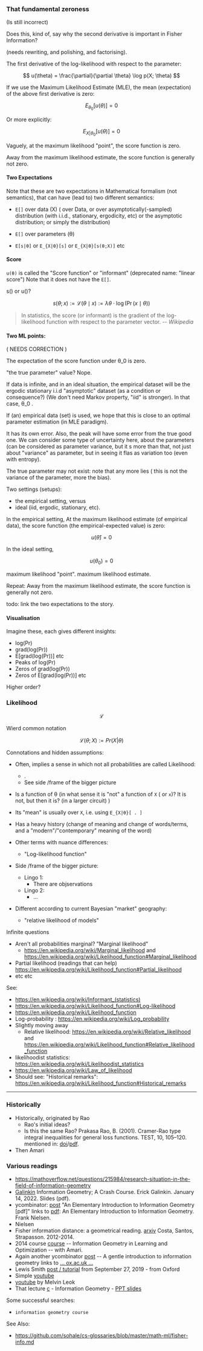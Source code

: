 

### That fundamental zeroness
(Is still incorrect)

Does this, kind of, say why the second derivative is important in Fisher Information?

(needs rewriting, and polishing, and factorising).

The first derivative of the log-likelihood with respect to the parameter:

$$
u(\theta) = \frac{\partial}{\partial \theta} \log p(X; \theta)
$$

If we use the Maximum Likelihood Estimate (MLE), the mean (expectation) of the above first derivative is zero:

$$
E_{\theta_0}[u(\theta)] = 0
$$

Or more explicitly:

$$
E_{X|\theta_0}[u(\theta)] = 0
$$

Vaguely, at the maximum likelihood "point", the score function is zero.

Away from the maximum likelihood estimate, the score function is generally not zero.

#### Two Expectations
Note that these are two expectations in Mathematical formalism (not semantics), that can have (lead to) two different semantics:
* `E[]` over data (X) ( over Data, or over asymptotically(-sampled) distribution (with i.i.d., stationary, ergodicity, etc) or the asymptotic distribution;  or simply the distribution)
* `E[]` over parameters (θ)

* `E[s|θ]` or  `E_{X|θ}[s]` or  `E_{X|θ}[s(θ;X)]` etc

#### Score
`u(θ)` is called the "Score function" or "informant" (deprecated name: "linear score")
Note that it does not have the `E[]`.

s() or u()?

$$
s(θ;x) := \mathcal{L}(\theta \mid x) := \lambda\theta\cdot \log(\Pr(x \mid \theta))
$$

> In statistics, the score (or informant) is the gradient of the log-likelihood function with respect to the parameter vector.  *-- Wikipedia*


#### Two ML points:
( NEEDS CORRECTION )

The expectation of the score function under θ_0 is zero.

"the true parameter" value? Nope.

If data is infinite, and in an ideal situation, the empirical dataset will be the ergodic stationary i.i.d "asymptotic" dataset (as a condition or consequence?) (We don't need Markov property, "iid" is stronger).
In that case, θ_0 .

If (an) empirical data (set) is used, we hope that this is close to an optimal parameter estimation (in MLE paradigm).

It has its own error. Also, the peak will have some error from the true good one. We can consider some type of uncertainty here, about the parameters (can be considered as parameter variance, but it s more than that, not just about "variance" as parameter, but in seeing it flas as variation too (even with entropy).

The true parameter may not exist: note that any more lies ( this is not the variance of the parameter, more the bias).

Two settings (setups):
* the empirical setting, versus
* ideal (iid, ergodic, stationary, etc).

In the empirical setting,
At the maximum likelihood estimate (of empirical data), the score function (the empirical-expected value) is zero:

$$
u(\hat{\theta}) = 0
$$

In the ideal setting,

$$
u(\theta_0) = 0
$$

maximum likelihood "point".
maximum likelihood estimate.

Repeat:
Away from the maximum likelihood estimate, the score function is generally not zero.


todo: link the two expectations to the story.

#### Visualisation
Imagine these, each gives different insights:
* log(Pr)
* grad(log(Pr))
* E[grad(log(Pr))]
etc
* Peaks of log(Pr)
* Zeros of grad(log(Pr))
* Zeros of E[grad(log(Pr))]
etc

Higher order?

### Likelihood

```math
\mathcal L
```


Wierd common notation
```math
\mathcal L(\theta;X) := Pr(X|\theta)
```

Connotations and hidden assumptions:
* Often, implies a sense in which not all probabilities are called Likelihood:
    * .
    * See side /frame of the bigger picture
* Is a function of θ (in what sense it is "not" a function of `X` ( or `x`)? It is not, but then it is? (in a larger circuit) )
* Its "mean" is usually over `X`, i.e. using `E_{X|θ}[ . ]`
* Has a heavy history (change of meaning and change of words/terms, and a "modern"/"contemporary" meaning of the word)
* Other terms with nuance differences:
   * "Log-likelihood function"
* Side /frame of the bigger picture:
   * Lingo 1:
      * There are objservations
   * Lingo 2:
      * ...

* Different according to current Bayesian "market" geography:
    * "relative likelihood of models"

Infinite questions
* Aren't all probabilities marginal? "Marginal likelihood"
   * https://en.wikipedia.org/wiki/Marginal_likelihood and https://en.wikipedia.org/wiki/Likelihood_function#Marginal_likelihood
* Partial likelihood (readings that can help) https://en.wikipedia.org/wiki/Likelihood_function#Partial_likelihood
* etc etc

See:
* https://en.wikipedia.org/wiki/Informant_(statistics)
* https://en.wikipedia.org/wiki/Likelihood_function#Log-likelihood
* https://en.wikipedia.org/wiki/Likelihood_function
* Log-probability : https://en.wikipedia.org/wiki/Log_probability
* Slightly moving away
   * Relative likelihood: https://en.wikipedia.org/wiki/Relative_likelihood and https://en.wikipedia.org/wiki/Likelihood_function#Relative_likelihood_function
* likelihoodist statistics: https://en.wikipedia.org/wiki/Likelihoodist_statistics
* https://en.wikipedia.org/wiki/Law_of_likelihood
* Should see: "Historical remarks": https://en.wikipedia.org/wiki/Likelihood_function#Historical_remarks


---------

### Historically
* Historically, originated by Rao
   * Rao's initial ideas?
   * Is this the same Rao? Prakasa Rao, B. (2001). Cramer-Rao type integral inequalities for general loss functions. TEST, 10, 105–120. mentioned in: [doi](https://doi.org/10.1162/089976603321780272)/[pdf](http://www.stat.columbia.edu/~liam/research/pubs/info_est-nc.pdf).
* Then Amari

### Various readings
* https://mathoverflow.net/questions/215984/research-situation-in-the-field-of-information-geometry
* [Galinkin](https://cnchou.github.io/docs/mini-course/slides/public-advanced-IIa.pdf) Information Geometry; A Crash Course. Erick Galinkin. January 14, 2022. Slides (pdf).
* ycombinator: [post](https://news.ycombinator.com/item?id=24645530) "An Elementary Introduction to Information Geometry [pdf]" links to [pdf](https://res.mdpi.com/d_attachment/entropy/entropy-22-01100/article_deploy/entropy-22-01100.pdf): An Elementary Introduction to Information Geometry. Frank Nielsen.
* Nielsen
* Fisher information distance: a geometrical reading. [arxiv](https://arxiv.org/abs/1210.2354) Costa, Santos, Strapasson. 2012-2014.
* 2014 course [course](http://image.diku.dk/MLLab/IG1.php) -- Information Geometry in Learning and Optimization -- with Amari.
* Again another ycombinator [post](https://news.ycombinator.com/item?id=24657225) -- A gentle introduction to information geometry links to [... ox.ac.uk ...](http://www.robots.ox.ac.uk/~lsgs/posts/2019-09-27-info-geom.html)
* Lewis Smith  [post / tutorial](https://www.robots.ox.ac.uk/~lsgs/posts/2019-09-27-info-geom.html) from September 27, 2019 - from Oxford
* Simple [youtube](https://www.youtube.com/watch?v=CdPRIGeHuEk)
* [youtube](https://www.youtube.com/watch?v=FlyJJIQo-g4) by Melvin Leok
* That lecture [c](https://www.youtube.com/watch?v=zmUMBLEHhZg) - Information Geometry - [PPT slides](http://videolectures.net/site/normal_dl/tag=10976/geometry.ppt)


Some successful searches:
* `information geometry course`

See Also:
* https://github.com/sohale/cs-glossaries/blob/master/math-ml/fisher-info.md
